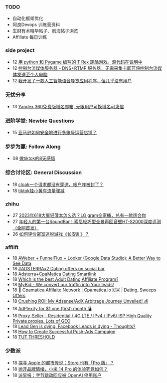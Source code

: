 ### TODO
-  自动化框架优化
-  阿良Devops 训练营资料
-  生财有术精华帖子、航海帖子浏览
-  Affiliate 每日训练

### side project
<!-- sideproject:START -->
-  12 [用 python 和 Pygame 编写的 T Rex 跑酷游戏。源代码在说明中](https://www.youtube.com/watch?v=pZySIXSelCA)
-  12 [控制台流媒体服务器 - DNS+RTMP 服务器，无需采集卡即可将控制台流媒体发送至个人电脑](https://github.com/Aioros/console-streaming-server)
-  12 [我开发了一款人工智能语音导览应用程序，但几乎没有用户](https://www.reddit.com/r/SideProject/comments/18gpp0e/ive_built_an_ai_audio_tour_app_but_have_almost_no/)<!-- sideproject:END -->


### 无忧分享
<!-- ruyo:START -->
-  13 [Yandex 360免费版域名邮箱, 无限用户可换域名可发信](https://51.ruyo.net/18565.html)<!-- ruyo:END -->

### 进阶学堂: Newbie Questions
<!-- advertcn1:START -->
-  15 [亚马逊如何安全地进行多账号运营店铺？](https://www.advertcn.com/thread-113312-1-1.html)<!-- advertcn1:END -->

### 步步为赢: Follow Along
<!-- advertcn2:START -->
-  08 [做tiktok的8天感悟](https://www.advertcn.com/thread-113232-1-1.html)<!-- advertcn2:END -->

### 综合讨论区: General Discussion
<!-- advertcn3:START -->
-  18 [cloak一个请求都没有穿透，帐户咋被封了？](https://www.advertcn.com/thread-113344-1-1.html)
-  18 [tiktok挂小黄车流量骤减](https://www.advertcn.com/thread-113343-1-1.html)<!-- advertcn3:END -->


### zhihu
<!-- zhihu:START -->
-  27 [2023年618大屏轻薄本怎么选？LG gram全家桶，总有一款适合你](http://zhuanlan.zhihu.com/p/632641888?utm_campaign=rss&utm_medium=rss&utm_source=rss&utm_content=title)
-  27 [年轻人的第一台SoundBar！索尼轻巧型全景声回音壁HT-S2000深度评测（全网首发）](http://zhuanlan.zhihu.com/p/630990296?utm_campaign=rss&utm_medium=rss&utm_source=rss&utm_content=title)
-  26 [如何评价密室逃脱游戏《长安乱》？](http://www.zhihu.com/question/563950552/answer/3045961312?utm_campaign=rss&utm_medium=rss&utm_source=rss&utm_content=title)<!-- zhihu:END -->

### afflift
<!-- afflift:START -->
-  18 [AWeber + FunnelFlux + Looker &lpar;Google Data Studio&rpar;: A Better Way to See Data](https://afflift.com/f/threads/aweber-funnelflux-looker-google-data-studio-a-better-way-to-see-data.12290/)
-  18 [#ADSTERRAx2 Dating offers on social bar](https://afflift.com/f/threads/adsterrax2-dating-offers-on-social-bar.12152/)
-  18 [Adsterra+CpaMatica Dating Smartlink](https://afflift.com/f/threads/adsterra-cpamatica-dating-smartlink.12044/)
-  18 [Which is the best Adult Dating Affiliate Program?](https://afflift.com/f/threads/which-is-the-best-adult-dating-affiliate-program.12141/)
-  18 [MyBid - We convert our traffic into Your leads!](https://afflift.com/f/threads/mybid-we-convert-our-traffic-into-your-leads.9262/)
-  18 [💸 Cpamatica Affilaite Network | Cpamatica.io 🇺🇦 | Dating, Sweeps Offers](https://afflift.com/f/threads/%F0%9F%92%B8-cpamatica-affilaite-network-cpamatica-io-%F0%9F%87%BA%F0%9F%87%A6-dating-sweeps-offers.8489/)
-  18 [Crushing ROI: My Adsense/AdX Arbitrage Journey Unveiled! 💰](https://afflift.com/f/threads/crushing-roi-my-adsense-adx-arbitrage-journey-unveiled-%F0%9F%92%B0.12228/)
-  18 [AdPlexity for $1 one &lpar;first&rpar; month 💣](https://afflift.com/f/threads/adplexity-for-1-one-first-month-%F0%9F%92%A3.12079/)
-  18 [Proxy-Seller - Residential / 4G LTE / IPv4 / IPv6/ ISP High Quality Private proxies. Lots of GEO](https://afflift.com/f/threads/proxy-seller-residential-4g-lte-ipv4-ipv6-isp-high-quality-private-proxies-lots-of-geo.11946/)
-  18 [Lead Gen is dying, Facebook Leads is dying - Thoughts?](https://afflift.com/f/threads/lead-gen-is-dying-facebook-leads-is-dying-thoughts.12293/)
-  18 [How to Create Successful Push-Ads Campaign](https://afflift.com/f/threads/how-to-create-successful-push-ads-campaign.12292/)
-  18 [TUT THRESHOLD](https://afflift.com/f/threads/tut-threshold.12291/)<!-- afflift:END -->

### 少数派
<!-- sspai:START -->
-  18 [探寻 Apple 的都市传说：Store 也有「Pro 版」？](https://sspai.com/post/84561)
-  18 [抛开品牌情绪，小米 14 Pro 的体验究竟如何？](https://sspai.com/post/85064)
-  18 [派早报：字节跳动回应被 OpenAI 停用账户](https://sspai.com/post/85139)<!-- sspai:END -->
